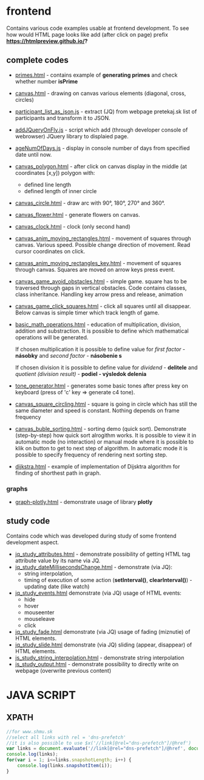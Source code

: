 # frontend
Contains various code examples usable at frontend development.
To see how would HTML page looks like add (after click on page) prefix **https://htmlpreview.github.io/?**

## complete codes
* [primes.html](primes.html) - contains example of **generating primes** and check whether number **isPrime**
* [canvas.html](canvas.html) - drawing on canvas various elements (diagonal, cross, circles)
* [participant_list_as_json.js](participant_list_as_json.js) - extract (JQ) from webpage pretekaj.sk list of participants and transform it to JSON.
* [addJQueryOnFly.js](addJQueryOnFly.js) - script which add (through developer console of webrowser) JQuery library to displaied page.
* [ageNumOfDays.js](ageNumOfDays.js) - display in console number of days from specified date until now.
* [canvas_polygon.html](canvas_polygon.html) - after click on canvas display in the middle (at coordinates [x,y]) polygon with:
    * defined line length
    * defined length of inner circle
* [canvas_circle.html](canvas_circle.html) - draw arc with 90°, 180°, 270° and 360°.
* [canvas_flower.html](canvas_flower.html) - generate flowers on canvas.
* [canvas_clock.html](canvas_clock.html) - clock (only second hand)
* [canvas_anim_moving_rectangles.html](canvas_anim_moving_rectangles.html) - movement of squares through canvas. Various speed. Possible change direction of movement. Read cursor coordinates on click.
* [canvas_anim_moving_rectangles_key.html](canvas_anim_moving_rectangles_key.html) - movement of squares through canvas. Squares are moved on arrow keys press event.
* [canvas_game_avoid_obstacles.html](canvas_game_avoid_obstacles.html) - simple game. square has to be traversed through gaps in vertical obstacles. Code contains classes, class inheritance. Handling key arrow press and release, animation
* [canvas_game_click_squares.html](canvas_game_click_squares.html) - click all squares until all disappear. Below canvas is simple timer which track length of game.
* [basic_math_operations.html](basic_math_operations.html) - education of multiplication, division, addition and substraction. It is possible to define which mathematical
  operations will be generated. 
  
  If chosen multiplication it is possible to define value for *first factor* - **násobky** and *second factor* - **násobenie s**

  If chosen division it is possible to define value for *dividend* - **delitele** and *quotient (division result)* - **podiel - výsledok delenia**
* [tone_generator.html](tone_generator.html) - generates some basic tones after press key on keyboard (press of 'c' key => generate c4 tone).
* [canvas_square_circling.html](canvas_square_circling.html) - square is going in circle which has still the same diameter and speed is constant. Nothing depends on frame frequency
* [canvas_buble_sorting.html](canvas_buble_sorting.html) - sorting demo (quick sort). Demonstrate (step-by-step) how quick sort alrogithm works. It is possible to view it in automatic mode (no interaction) or manual mode where it is possible to klik on button to get to next step of algorithm. In automatic mode it is possible to specify frequency of rendering next sorting step.
* [dijkstra.html](dijkstra/dijkstra.html) - example of implementation of Dijsktra algorithm for finding of shorthest path in graph.

### graphs

* [graph-plotly.html](graph-plotly.html) - demonstrate usage of library **plotly**

## study code
Contains code which was developed during study of some frontend development aspect.

* [jq_study_attributes.html](jq_study_attributes.html) - demonstrate possibility of getting HTML tag attribute value by its name via JQ.
* [jq_study_dateMillisecondsChange.html](jq_study_dateMillisecondsChange.html) - demonstrate (via JQ):
    * string interpolation,
    * timing of execution of some action (**setInterval()**, **clearInterval()**) - updating date (like watch)
* [jq_study_events.html](jq_study_events.html) demonstrate (via JQ) usage of HTML events:
    * hide
    * hover
    * mouseenter
    * mouseleave
    * click
* [jq_study_fade.html](jq_study_fade.html) demonstrate (via JQ) usage of fading (miznutie) of HTML elements.
* [jq_study_slide.html](jq_study_slide.html) demonstrate (via JQ) sliding (appear, disappear) of HTML elements.
* [js_study_string_interpolation.html](js_study_string_interpolation.html) - demonstrate string interpolation
* [js_study_output.html](js_study_output.html) - demonstrate possibility to directly write on webpage (overwrite previous content)


# JAVA SCRIPT
## XPATH
```javascript
//for www.shmu.sk
//select all links with rel = 'dns-prefetch'
//it is also possible to use $x('//link[@rel="dns-prefetch"]/@href')
var links = document.evaluate('//link[@rel="dns-prefetch"]/@href', document, null, XPathResult.ORDERED_NODE_SNAPSHOT_TYPE, null);
console.log(links);
for(var i = 1; i<=links.snapshotLength; i++) {
	console.log(links.snapshotItem(i));
}

```

